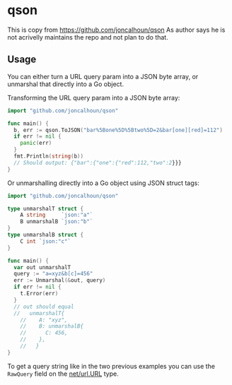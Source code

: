 # qson

This is copy from https://github.com/joncalhoun/qson
As author says he is not acrivelly maintains the repo and not plan to do that.

## Usage

You can either turn a URL query param into a JSON byte array, or unmarshal that directly into a Go object.

Transforming the URL query param into a JSON byte array:

```go
import "github.com/joncalhoun/qson"

func main() {
  b, err := qson.ToJSON("bar%5Bone%5D%5Btwo%5D=2&bar[one][red]=112")
  if err != nil {
    panic(err)
  }
  fmt.Println(string(b))
  // Should output: {"bar":{"one":{"red":112,"two":2}}}
}
```

Or unmarshalling directly into a Go object using JSON struct tags:

```go
import "github.com/joncalhoun/qson"

type unmarshalT struct {
	A string     `json:"a"`
	B unmarshalB `json:"b"`
}
type unmarshalB struct {
	C int `json:"c"`
}

func main() {
  var out unmarshalT
  query := "a=xyz&b[c]=456"
  err := Unmarshal(&out, query)
  if err != nil {
  	t.Error(err)
  }
  // out should equal
  //   unmarshalT{
	// 	  A: "xyz",
	// 	  B: unmarshalB{
	// 	  	C: 456,
	// 	  },
	//   }
}
```

To get a query string like in the two previous examples you can use the `RawQuery` field on the [net/url.URL](https://golang.org/pkg/net/url/#URL) type.
